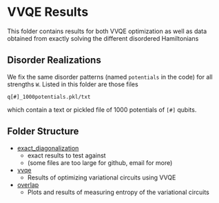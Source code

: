 # VVQE Results

This folder contains results for both VVQE optimization as well as data obtained from exactly solving the different disordered Hamiltonians

## Disorder Realizations

We fix the same disorder patterns (named `potentials` in the code) for all strengths `W`. Listed in this folder are those files

`q[#]_1000potentials.pkl/txt`

which contain a text or pickled file of 1000 potentials of `[#]` qubits.

## Folder Structure
 - [exact_diagonalization](exact_diagonalization)
    - exact results to test against 
    - (some files are too large for github, email for more)
 - [vvqe](vvqe) 
    - Results of optimizing variational circuits using VVQE
 - [overlap](overlap)
    - Plots and results of measuring entropy of the variational circuits

